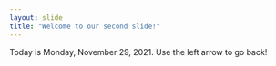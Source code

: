```yaml
---
layout: slide
title: "Welcome to our second slide!"
---
```

Today is Monday, November 29, 2021.
Use the left arrow to go back!

